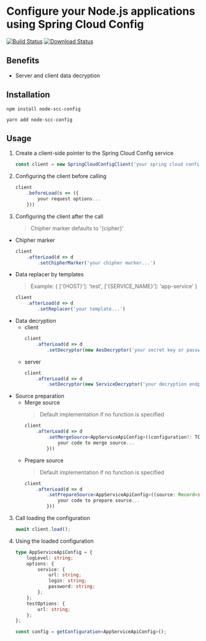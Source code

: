# Configure your Node.js applications using Spring Cloud Config

[![Build Status](https://travis-ci.com/ZEXSM/node-scc-config.svg?branch=main)](https://travis-ci.com/ZEXSM/node-scc-config)
[![Download Status](https://img.shields.io/npm/dt/node-scc-config)](https://www.npmjs.com/package/node-scc-config)

## Benefits
* Server and client data decryption

## Installation
```shell
npm install node-scc-config
```
```shell
yarn add node-scc-config
```

## Usage

1. Create a client-side pointer to the Spring Cloud Config service
    ```ts
    const client = new SpringCloudConfigClient('your spring cloud config endpoint address...');
    ```

2. Configuring the client before calling
    ```ts
    client
        .beforeLoad(s => ({
            your request options...
        }))
    ```

3. Configuring the client after the call
    > Chipher marker defaults to '{cipher}'
* Chipher marker
    ```ts
    client
        .afterLoad(d => d
            .setChipherMarker('your chipher marker...')
    ```
* Data replacer by templates
    > Example: { ['{HOST}']: 'test', ['{SERVICE_NAME}']: 'app-service' }
    ```ts
    client
        .afterLoad(d => d
            .setReplacer('your template...')
    ```
* Data decryption
    * client
        ```ts
        client
            .afterLoad(d => d
                .setDecryptor(new AesDecryptor('your secret key or password...')))
        ```
    * server
        ```ts
        client
            .afterLoad(d => d
                .setDecryptor(new ServiceDecryptor('your decryption endpoint address...')))
        ```
* Source preparation 
    * Merge source
        > Default implementation if no function is specified
        ```ts
        client
            .afterLoad(d => d
                .setMergeSource<AppServiceApiConfig>((configuration?: TConfiguration<AppServiceApiConfig>) => {
                    your code to merge source...
                }))
        ```
    * Prepare source
        > Default implementation if no function is specified
        ```ts
        client
            .afterLoad(d => d
                .setPrepareSource<AppServiceApiConfig>((source: Record<string, any>) => {
                    your code to prepare source...
                }))
        ```
3. Call loading the configuration
    ```ts
    await client.load();
    ```

4. Using the loaded configuration
    ```ts
    type AppServiceApiConfig = {
        logLevel: string;
        options: {
            service: {
                url: string;
                login: string;
                password: string;
            };
        };
        testOptions: {
            url: string;
        };
    };

    const config = getConfiguration<AppServiceApiConfig>();
    ```
